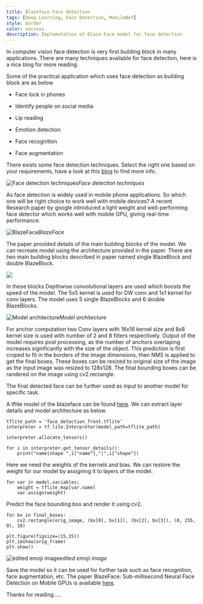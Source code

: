 ```yaml
---
title: Blazeface Face detection
tags: [Deep Learning, Face Detection, MobileNet]
style: border
color: success
description: Implemetation of Blaze Face model for face detection. 
---
```



In computer vision face detection is very first building block in many applications. There are many techniques available for face detection, here is a nice blog for more reading.

Some of the practical application which uses face detection as building block are as below

* Face lock in phones

* Identify people on social media

* Lip reading

* Emotion detection

* Face recognition

* Face augmentation

There exists some face detection techniques. Select the right one based on your requirements, have a look at this [blog](https://medium.com/@Intellica.AI/a-guide-for-building-your-own-face-detection-recognition-system-910560fe3eb7) to find more info.

![Face detection techniques](https://cdn-images-1.medium.com/max/2000/1*ZLYUrNgoPyvhU1aORGPxzg.png)*Face detection techniques*

As face detection is widely used in mobile phone applications. So which one will be right choice to work well with mobile devices? A recent Research paper by google introduced a light weight and well-performing face detector which works well with mobile GPU, giving real-time performance.

![BlazeFace](https://cdn-images-1.medium.com/max/2000/1*PaM_aVmzVNB_IVfcKsqVmg.png)*BlazeFace*

The paper provided details of the main building blocks of the model. We can recreate model using the architecture provided in the paper. There are two main building blocks described in paper named single BlazeBlock and double BlazeBlock.

![](https://cdn-images-1.medium.com/max/2000/1*SNhogwDamDUEXqXV0I1G-g.png)

In these blocks Depthwise convolutional layers are used which boosts the speed of the model. The 5x5 kernel is used for DW conv and 1x1 kernel for conv layers. The model uses 5 single BlazeBlocks and 6 double BlazeBlocks.

![Model architecture](https://cdn-images-1.medium.com/max/2000/1*Y3iOn1CZtn1KU4almFcwOA.png)*Model architecture*

For anchor computation two Conv layers with 16x16 kernel size and 8x8 kernel size is used with number of 2 and 8 filters respectively. Output of the model requires post processing, as the number of anchors overlaping increases significantly with the size of the object. This prediction is first croped to fit in the borders of the image dimensions, then NMS is applied to get the final boxes. These boxes can be resized to original size of the image as the input image was resized to 128x128. The final bounding boxes can be randered on the image using cv2.rectangle.

The final detected face can be further used as input to another model for specific task.

A tflite model of the blazeface can be found [here](https://github.com/google/mediapipe/blob/master/mediapipe/models/face_detection_front.tflite). We can extract layer details and model architecture as below.

    tflite_path = 'face_detection_front.tflite'
    interpreter = tf.lite.Interpreter(model_path=tflite_path)

    interpreter.allocate_tensors()

    for i in interpreter.get_tensor_details():
        print("name|shape ",i["name"],"|",i["shape"])

Here we need the weights of the kernels and bias. We can restore the weight for our model by assigning it to layers of the model.

    for var in model.variables:
        weight = tflite_map[var.name]
        var.assign(weight)

Predict the face bounding box and render it using cv2.

    for bx in final_boxes:
        cv2.rectangle(orig_image, (bx[0], bx[1]), (bx[2], bx[3]), (0, 255, 0), 10)

    plt.figure(figsize=(15,15))
    plt.imshow(orig_frame)
    plt.show()

![edited emoji image](https://cdn-images-1.medium.com/max/2000/1*1rJYvPgApZ_8rcaVmUdg7w.png)*edited emoji image*

Save the model so it can be used for further task such as face recognition, face augmentation, etc. The paper BlazeFace: Sub-millisecond Neural Face Detection on Mobile GPUs is available [here](https://arxiv.org/pdf/1907.05047.pdf).

Thanks for reading…..
